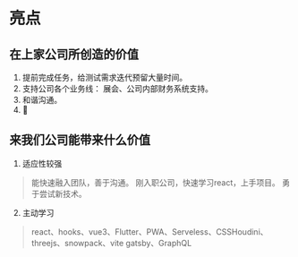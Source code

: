 # 亮点

## 在上家公司所创造的价值

1. 提前完成任务，给测试需求迭代预留大量时间。
2. 支持公司各个业务线：
   展会、公司内部财务系统支持。
3. 和谐沟通。
4. 


## 来我们公司能带来什么价值

1. 适应性较强
  > 能快速融入团队，善于沟通。
  > 刚入职公司，快速学习react，上手项目。
  > 勇于尝试新技术。

2. 主动学习
  > react、hooks、vue3、Flutter、PWA、Serveless、CSSHoudini、threejs、snowpack、vite
  > gatsby、GraphQL